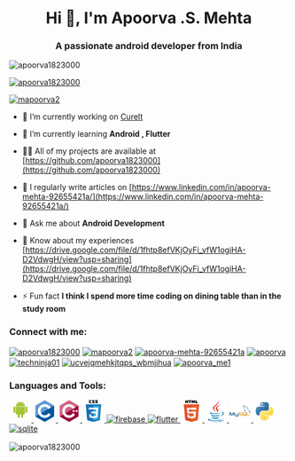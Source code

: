 <h1 align="center">Hi 👋, I'm Apoorva .S. Mehta</h1>
<h3 align="center">A passionate android developer from India</h3>

<p align="left"> <img src="https://komarev.com/ghpvc/?username=apoorva1823000&label=Profile%20views&color=52fff3&style=flat" alt="apoorva1823000" /> </p>

<p align="left"> <a href="https://github.com/ryo-ma/github-profile-trophy"><img src="https://github-profile-trophy.vercel.app/?username=apoorva1823000" alt="apoorva1823000" /></a> </p>

<p align="left"> <a href="https://twitter.com/mapoorva2" target="blank"><img src="https://img.shields.io/twitter/follow/mapoorva2?logo=twitter&style=for-the-badge" alt="mapoorva2" /></a> </p>

- 🔭 I’m currently working on [CureIt](https://github.com/apoorva1823000/CureIT-SSIP.git)

- 🌱 I’m currently learning **Android , Flutter**

- 👨‍💻 All of my projects are available at [https://github.com/apoorva1823000](https://github.com/apoorva1823000)

- 📝 I regularly write articles on [https://www.linkedin.com/in/apoorva-mehta-92655421a/](https://www.linkedin.com/in/apoorva-mehta-92655421a/)

- 💬 Ask me about **Android Development**

- 📄 Know about my experiences [https://drive.google.com/file/d/1fhtp8efVKjOyFi_vfW1ogiHA-D2VdwgH/view?usp=sharing](https://drive.google.com/file/d/1fhtp8efVKjOyFi_vfW1ogiHA-D2VdwgH/view?usp=sharing)

- ⚡ Fun fact **I think I spend more time coding on dining table than in the study room**

<h3 align="left">Connect with me:</h3>
<p align="left">
<a href="https://dev.to/apoorva1823000" target="blank"><img align="center" src="https://raw.githubusercontent.com/rahuldkjain/github-profile-readme-generator/master/src/images/icons/Social/devto.svg" alt="apoorva1823000" height="30" width="40" /></a>
<a href="https://twitter.com/mapoorva2" target="blank"><img align="center" src="https://raw.githubusercontent.com/rahuldkjain/github-profile-readme-generator/master/src/images/icons/Social/twitter.svg" alt="mapoorva2" height="30" width="40" /></a>
<a href="https://linkedin.com/in/apoorva-mehta-92655421a" target="blank"><img align="center" src="https://raw.githubusercontent.com/rahuldkjain/github-profile-readme-generator/master/src/images/icons/Social/linked-in-alt.svg" alt="apoorva-mehta-92655421a" height="30" width="40" /></a>
<a href="https://stackoverflow.com/users/apoorva" target="blank"><img align="center" src="https://raw.githubusercontent.com/rahuldkjain/github-profile-readme-generator/master/src/images/icons/Social/stack-overflow.svg" alt="apoorva" height="30" width="40" /></a>
<a href="https://instagram.com/techninja01" target="blank"><img align="center" src="https://raw.githubusercontent.com/rahuldkjain/github-profile-readme-generator/master/src/images/icons/Social/instagram.svg" alt="techninja01" height="30" width="40" /></a>
<a href="https://www.youtube.com/c/ucvejqmehkjtqps_wbmjihua" target="blank"><img align="center" src="https://raw.githubusercontent.com/rahuldkjain/github-profile-readme-generator/master/src/images/icons/Social/youtube.svg" alt="ucvejqmehkjtqps_wbmjihua" height="30" width="40" /></a>
<a href="https://www.hackerrank.com/apoorva_me1" target="blank"><img align="center" src="https://raw.githubusercontent.com/rahuldkjain/github-profile-readme-generator/master/src/images/icons/Social/hackerrank.svg" alt="apoorva_me1" height="30" width="40" /></a>
</p>

<h3 align="left">Languages and Tools:</h3>
<p align="left"> <a href="https://developer.android.com" target="_blank" rel="noreferrer"> <img src="https://raw.githubusercontent.com/devicons/devicon/master/icons/android/android-original-wordmark.svg" alt="android" width="40" height="40"/> </a> <a href="https://www.cprogramming.com/" target="_blank" rel="noreferrer"> <img src="https://raw.githubusercontent.com/devicons/devicon/master/icons/c/c-original.svg" alt="c" width="40" height="40"/> </a> <a href="https://www.w3schools.com/cpp/" target="_blank" rel="noreferrer"> <img src="https://raw.githubusercontent.com/devicons/devicon/master/icons/cplusplus/cplusplus-original.svg" alt="cplusplus" width="40" height="40"/> </a> <a href="https://www.w3schools.com/css/" target="_blank" rel="noreferrer"> <img src="https://raw.githubusercontent.com/devicons/devicon/master/icons/css3/css3-original-wordmark.svg" alt="css3" width="40" height="40"/> </a> <a href="https://firebase.google.com/" target="_blank" rel="noreferrer"> <img src="https://www.vectorlogo.zone/logos/firebase/firebase-icon.svg" alt="firebase" width="40" height="40"/> </a> <a href="https://flutter.dev" target="_blank" rel="noreferrer"> <img src="https://www.vectorlogo.zone/logos/flutterio/flutterio-icon.svg" alt="flutter" width="40" height="40"/> </a> <a href="https://www.w3.org/html/" target="_blank" rel="noreferrer"> <img src="https://raw.githubusercontent.com/devicons/devicon/master/icons/html5/html5-original-wordmark.svg" alt="html5" width="40" height="40"/> </a> <a href="https://www.java.com" target="_blank" rel="noreferrer"> <img src="https://raw.githubusercontent.com/devicons/devicon/master/icons/java/java-original.svg" alt="java" width="40" height="40"/> </a> <a href="https://www.mysql.com/" target="_blank" rel="noreferrer"> <img src="https://raw.githubusercontent.com/devicons/devicon/master/icons/mysql/mysql-original-wordmark.svg" alt="mysql" width="40" height="40"/> </a> <a href="https://www.python.org" target="_blank" rel="noreferrer"> <img src="https://raw.githubusercontent.com/devicons/devicon/master/icons/python/python-original.svg" alt="python" width="40" height="40"/> </a> <a href="https://www.sqlite.org/" target="_blank" rel="noreferrer"> <img src="https://www.vectorlogo.zone/logos/sqlite/sqlite-icon.svg" alt="sqlite" width="40" height="40"/> </a> </p>

<p><img align="center" src="https://github-readme-stats.vercel.app/api/top-langs?username=apoorva1823000&show_icons=true&theme=synthwave&title_color=00ffee&bg_color=a9a7fb&locale=en&layout=compact" alt="apoorva1823000" /></p>
